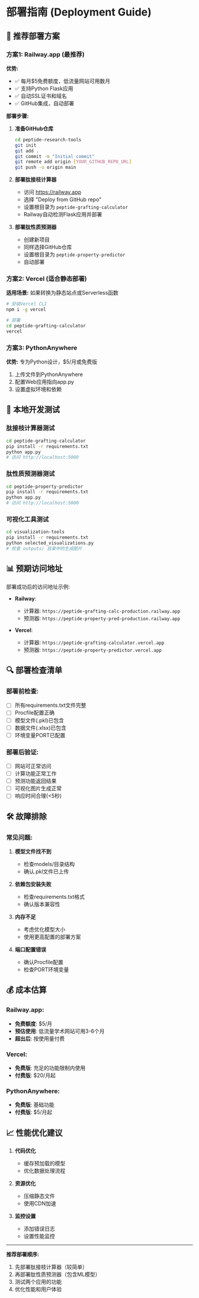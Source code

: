 # 部署指南 (Deployment Guide)

## 🚀 推荐部署方案

### 方案1: Railway.app (最推荐)

**优势:**
- ✅ 每月$5免费额度，低流量网站可用数月
- ✅ 支持Python Flask应用
- ✅ 自动SSL证书和域名
- ✅ GitHub集成，自动部署

**部署步骤:**

1. **准备GitHub仓库**
   ```bash
   cd peptide-research-tools
   git init
   git add .
   git commit -m "Initial commit"
   git remote add origin [YOUR_GITHUB_REPO_URL]
   git push -u origin main
   ```

2. **部署肽接枝计算器**
   - 访问 https://railway.app
   - 选择 "Deploy from GitHub repo"
   - 设置根目录为 `peptide-grafting-calculator`
   - Railway自动检测Flask应用并部署

3. **部署肽性质预测器**
   - 创建新项目
   - 同样选择GitHub仓库
   - 设置根目录为 `peptide-property-predictor`
   - 自动部署

### 方案2: Vercel (适合静态部署)

**适用场景:** 如果转换为静态站点或Serverless函数

```bash
# 安装Vercel CLI
npm i -g vercel

# 部署
cd peptide-grafting-calculator
vercel
```

### 方案3: PythonAnywhere

**优势:** 专为Python设计，$5/月或免费版

1. 上传文件到PythonAnywhere
2. 配置Web应用指向app.py
3. 设置虚拟环境和依赖

## 🔧 本地开发测试

### 肽接枝计算器测试
```bash
cd peptide-grafting-calculator
pip install -r requirements.txt
python app.py
# 访问 http://localhost:5000
```

### 肽性质预测器测试
```bash
cd peptide-property-predictor  
pip install -r requirements.txt
python app.py
# 访问 http://localhost:5000
```

### 可视化工具测试
```bash
cd visualization-tools
pip install -r requirements.txt
python selected_visualizations.py
# 检查 outputs/ 目录中的生成图片
```

## 📊 预期访问地址

部署成功后的访问地址示例:

- **Railway**: 
  - 计算器: `https://peptide-grafting-calc-production.railway.app`
  - 预测器: `https://peptide-property-pred-production.railway.app`

- **Vercel**:
  - 计算器: `https://peptide-grafting-calculator.vercel.app`
  - 预测器: `https://peptide-property-predictor.vercel.app`

## 🔍 部署检查清单

### 部署前检查:
- [ ] 所有requirements.txt文件完整
- [ ] Procfile配置正确
- [ ] 模型文件(.pkl)已包含
- [ ] 数据文件(.xlsx)已包含
- [ ] 环境变量PORT已配置

### 部署后验证:
- [ ] 网站可正常访问
- [ ] 计算功能正常工作
- [ ] 预测功能返回结果
- [ ] 可视化图片生成正常
- [ ] 响应时间合理(<5秒)

## 🛠️ 故障排除

### 常见问题:

1. **模型文件找不到**
   - 检查models/目录结构
   - 确认.pkl文件已上传

2. **依赖包安装失败**
   - 检查requirements.txt格式
   - 确认版本兼容性

3. **内存不足**
   - 考虑优化模型大小
   - 使用更高配置的部署方案

4. **端口配置错误**
   - 确认Procfile配置
   - 检查PORT环境变量

## 💰 成本估算

### Railway.app:
- **免费额度**: $5/月
- **预估使用**: 低流量学术网站可用3-6个月
- **超出后**: 按使用量付费

### Vercel:
- **免费版**: 充足的功能限制内使用
- **付费版**: $20/月起

### PythonAnywhere:
- **免费版**: 基础功能
- **付费版**: $5/月起

## 📈 性能优化建议

1. **代码优化**
   - 缓存预加载的模型
   - 优化数据处理流程

2. **资源优化**
   - 压缩静态文件
   - 使用CDN加速

3. **监控设置**
   - 添加错误日志
   - 设置性能监控

---

**推荐部署顺序:**
1. 先部署肽接枝计算器（较简单）
2. 再部署肽性质预测器（包含ML模型）
3. 测试两个应用的功能
4. 优化性能和用户体验
